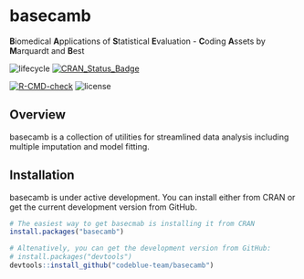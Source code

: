 
<!-- README.md is generated from README.Rmd. Please edit that file -->

# basecamb

**B**iomedical **A**pplications of **S**tatistical **E**valuation -
**C**oding **A**ssets by **M**arquardt and **B**est

![lifecycle](https://img.shields.io/badge/lifecycle-development-red.svg)
[![CRAN\_Status\_Badge](https://www.r-pkg.org/badges/version/basecamb)](https://cran.r-project.org/package=basecamb)

[![R-CMD-check](https://github.com/codeblue-team/basecamb/workflows/R-CMD-check/badge.svg)](https://github.com/codeblue-team/basecamb/actions)
![license](https://img.shields.io/badge/license-GPL_3-blue.svg)

## Overview

basecamb is a collection of utilities for streamlined data analysis
including multiple imputation and model fitting.

## Installation

basecamb is under active development. You can install either from CRAN
or get the current development version from GitHub.

``` r
# The easiest way to get basecmab is installing it from CRAN
install.packages("basecamb")

# Altenatively, you can get the development version from GitHub:
# install.packages("devtools")
devtools::install_github("codeblue-team/basecamb")
```
